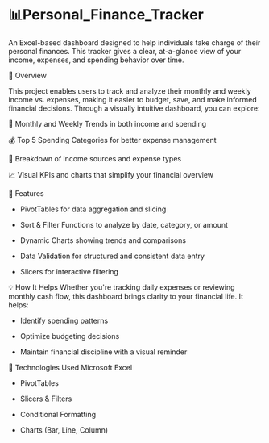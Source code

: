 # 📊Personal_Finance_Tracker
An Excel-based dashboard designed to help individuals take charge of their personal finances. This tracker gives a clear, at-a-glance view of your income, expenses, and spending behavior over time.

📘 Overview

This project enables users to track and analyze their monthly and weekly income vs. expenses, making it easier to budget, save, and make informed financial decisions. Through a visually intuitive dashboard, you can explore:

📅 Monthly and Weekly Trends in both income and spending

💰 Top 5 Spending Categories for better expense management

🧾 Breakdown of income sources and expense types

📈 Visual KPIs and charts that simplify your financial overview

🔧 Features
  - PivotTables for data aggregation and slicing

  - Sort & Filter Functions to analyze by date, category, or amount

  - Dynamic Charts showing trends and comparisons

  - Data Validation for structured and consistent data entry

  - Slicers for interactive filtering

💡 How It Helps
Whether you're tracking daily expenses or reviewing monthly cash flow, this dashboard brings clarity to your financial life. It helps:

- Identify spending patterns

- Optimize budgeting decisions

- Maintain financial discipline with a visual reminder

📂 Technologies Used
   Microsoft Excel

  - PivotTables

  - Slicers & Filters

  - Conditional Formatting

  - Charts (Bar, Line, Column)
